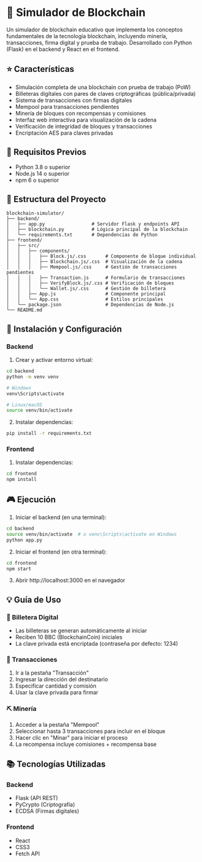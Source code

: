 # 🔗 Simulador de Blockchain

Un simulador de blockchain educativo que implementa los conceptos fundamentales de la tecnología blockchain, incluyendo minería, transacciones, firma digital y prueba de trabajo. Desarrollado con Python (Flask) en el backend y React en el frontend.

## ⭐ Características

- Simulación completa de una blockchain con prueba de trabajo (PoW)
- Billeteras digitales con pares de claves criptográficas (pública/privada)
- Sistema de transacciones con firmas digitales
- Mempool para transacciones pendientes
- Minería de bloques con recompensas y comisiones
- Interfaz web interactiva para visualización de la cadena
- Verificación de integridad de bloques y transacciones
- Encriptación AES para claves privadas

## 🔧 Requisitos Previos

- Python 3.8 o superior
- Node.js 14 o superior
- npm 6 o superior

## 📁 Estructura del Proyecto

```
blockchain-simulator/
├── backend/
│   ├── app.py                 # Servidor Flask y endpoints API
│   ├── blockchain.py          # Lógica principal de la blockchain
│   └── requirements.txt       # Dependencias de Python
├── frontend/
│   ├── src/
│   │   ├── components/
│   │   │   ├── Block.js/.css       # Componente de bloque individual
│   │   │   ├── Blockchain.js/.css  # Visualización de la cadena
│   │   │   ├── Mempool.js/.css     # Gestión de transacciones pendientes
│   │   │   ├── Transaction.js      # Formulario de transacciones
│   │   │   ├── VerifyBlock.js/.css # Verificación de bloques
│   │   │   └── Wallet.js/.css      # Gestión de billetera
│   │   ├── App.js                  # Componente principal
│   │   └── App.css                 # Estilos principales
│   └── package.json                # Dependencias de Node.js
└── README.md
```

## 🚀 Instalación y Configuración

### Backend

1. Crear y activar entorno virtual:
```bash
cd backend
python -m venv venv

# Windows
venv\Scripts\activate

# Linux/macOS
source venv/bin/activate
```

2. Instalar dependencias:
```bash
pip install -r requirements.txt
```

### Frontend

1. Instalar dependencias:
```bash
cd frontend
npm install
```

## 🎮 Ejecución

1. Iniciar el backend (en una terminal):
```bash
cd backend
source venv/bin/activate  # o venv\Scripts\activate en Windows
python app.py
```

2. Iniciar el frontend (en otra terminal):
```bash
cd frontend
npm start
```

3. Abrir http://localhost:3000 en el navegador

## 💡 Guía de Uso

### 👛 Billetera Digital
- Las billeteras se generan automáticamente al iniciar
- Reciben 10 BBC (BlockchainCoin) iniciales
- La clave privada está encriptada (contraseña por defecto: 1234)

### 💸 Transacciones
1. Ir a la pestaña "Transacción"
2. Ingresar la dirección del destinatario
3. Especificar cantidad y comisión
4. Usar la clave privada para firmar

### ⛏️ Minería
1. Acceder a la pestaña "Mempool"
2. Seleccionar hasta 3 transacciones para incluir en el bloque
3. Hacer clic en "Minar" para iniciar el proceso
4. La recompensa incluye comisiones + recompensa base

## 📚 Tecnologías Utilizadas

### Backend
- Flask (API REST)
- PyCrypto (Criptografía)
- ECDSA (Firmas digitales)

### Frontend
- React
- CSS3
- Fetch API
